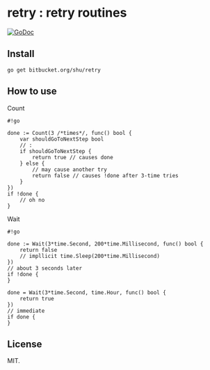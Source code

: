 # retry : retry routines #

[![GoDoc](https://godoc.org/bitbucket.org/shu/retry?status.svg)](https://godoc.org/bitbucket.org/shu/retry)

## Install ##

```
go get bitbucket.org/shu/retry
```

## How to use ##

Count

```
#!go

done := Count(3 /*times*/, func() bool {
	var shouldGoToNextStep bool
	// :
	if shouldGoToNextStep {
		return true // causes done
	} else {
		// may cause another try
		return false // causes !done after 3-time tries
	}
})
if !done {
	// oh no
}

```

Wait

```
#!go

done := Wait(3*time.Second, 200*time.Millisecond, func() bool {
	return false
	// impllicit time.Sleep(200*time.Millisecond)
})
// about 3 seconds later
if !done {
}

done = Wait(3*time.Second, time.Hour, func() bool {
	return true
})
// immediate
if done {
}
```

## License ##

MIT.